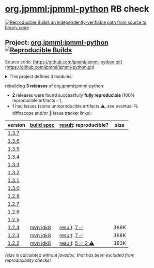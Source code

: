 [org.jpmml:jpmml-python](https://central.sonatype.com/artifact/org.jpmml/jpmml-python/versions) RB check
=======

[![Reproducible Builds](https://reproducible-builds.org/images/logos/rb.svg) an independently-verifiable path from source to binary code](https://reproducible-builds.org/)

## Project: [org.jpmml:jpmml-python](https://central.sonatype.com/artifact/org.jpmml/jpmml-python/versions) [![Reproducible Builds](https://img.shields.io/endpoint?url=https://raw.githubusercontent.com/jvm-repo-rebuild/reproducible-central/master/content/org/jpmml/jpmml-python/badge.json)](https://github.com/jvm-repo-rebuild/reproducible-central/blob/master/content/org/jpmml/jpmml-python/README.md)

Source code: [https://github.com/jpmml/jpmml-python.git](https://github.com/jpmml/jpmml-python.git)

<details><summary>This project defines 3 modules:</summary>

* [org.jpmml:jpmml-python](https://central.sonatype.com/artifact/org.jpmml/jpmml-python/overview)
* [org.jpmml:pmml-python](https://central.sonatype.com/artifact/org.jpmml/pmml-python/overview)
* [org.jpmml:pmml-python-testing](https://central.sonatype.com/artifact/org.jpmml/pmml-python-testing/overview)
</details>

rebuilding **3 releases** of org.jpmml:jpmml-python:
- **2** releases were found successfully **fully reproducible** (100% reproducible artifacts :white_check_mark:),
- 1 had issues (some unreproducible artifacts :warning:, see eventual :mag: diffoscope and/or :memo: issue tracker links):

| version | [build spec](/BUILDSPEC.md) | [result](https://reproducible-builds.org/docs/jvm/): reproducible? | size |
| -- | --------- | ------ | -- |
| [1.3.7](https://central.sonatype.com/artifact/org.jpmml/jpmml-python/1.3.7/pom) | | | |
| [1.3.6](https://central.sonatype.com/artifact/org.jpmml/jpmml-python/1.3.6/pom) | | | |
| [1.3.5](https://central.sonatype.com/artifact/org.jpmml/jpmml-python/1.3.5/pom) | | | |
| [1.3.4](https://central.sonatype.com/artifact/org.jpmml/jpmml-python/1.3.4/pom) | | | |
| [1.3.3](https://central.sonatype.com/artifact/org.jpmml/jpmml-python/1.3.3/pom) | | | |
| [1.3.2](https://central.sonatype.com/artifact/org.jpmml/jpmml-python/1.3.2/pom) | | | |
| [1.3.1](https://central.sonatype.com/artifact/org.jpmml/jpmml-python/1.3.1/pom) | | | |
| [1.3.0](https://central.sonatype.com/artifact/org.jpmml/jpmml-python/1.3.0/pom) | | | |
| [1.2.8](https://central.sonatype.com/artifact/org.jpmml/jpmml-python/1.2.8/pom) | | | |
| [1.2.7](https://central.sonatype.com/artifact/org.jpmml/jpmml-python/1.2.7/pom) | | | |
| [1.2.6](https://central.sonatype.com/artifact/org.jpmml/jpmml-python/1.2.6/pom) | | | |
| [1.2.5](https://central.sonatype.com/artifact/org.jpmml/jpmml-python/1.2.5/pom) | | | |
| [1.2.4](https://central.sonatype.com/artifact/org.jpmml/jpmml-python/1.2.4/pom) | [mvn jdk8](jpmml-python-1.2.4.buildspec) | [result](jpmml-python-1.2.4.buildinfo): [7 :white_check_mark: ](jpmml-python-1.2.4.buildcompare) | 388K |
| [1.2.3](https://central.sonatype.com/artifact/org.jpmml/jpmml-python/1.2.3/pom) | [mvn jdk8](jpmml-python-1.2.3.buildspec) | [result](jpmml-python-1.2.3.buildinfo): [7 :white_check_mark: ](jpmml-python-1.2.3.buildcompare) | 388K |
| [1.2.2](https://central.sonatype.com/artifact/org.jpmml/jpmml-python/1.2.2/pom) | [mvn jdk8](jpmml-python-1.2.2.buildspec) | [result](jpmml-python-1.2.2.buildinfo): [5 :white_check_mark:  2 :warning:](jpmml-python-1.2.2.buildcompare) | 383K |

<i>(size is calculated without javadoc, that has been excluded from reproducibility checks)</i>
